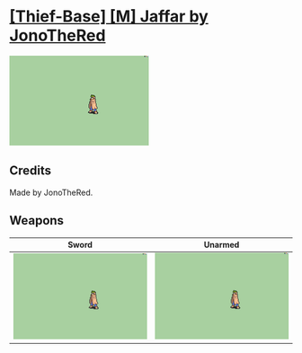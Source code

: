 # [\[Thief-Base\] \[M\] Jaffar by JonoTheRed](./)

<img src="./1.%20Sword/Sword_000.png" alt="[Thief-Base] [M] Jaffar by JonoTheRed standing" />

## Credits

Made by JonoTheRed.

## Weapons


|Sword |Unarmed |
|  :---: | :---: |
| <img alt="Sword animation" src="./1.%20Sword/Sword.gif" /> | <img alt="Unarmed animation" src="./8.%20Unarmed/Unarmed.gif" /> |
